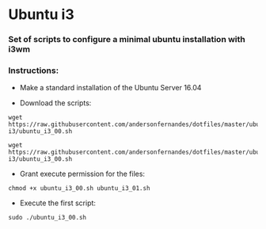 # Ubuntu i3

### Set of scripts to configure a minimal ubuntu installation with i3wm

### Instructions:

-  Make a standard installation of the Ubuntu Server 16.04

-  Download the scripts:

 ```
 wget https://raw.githubusercontent.com/andersonfernandes/dotfiles/master/ubuntu-i3/ubuntu_i3_00.sh
 ```
 ```
 wget https://raw.githubusercontent.com/andersonfernandes/dotfiles/master/ubuntu-i3/ubuntu_i3_00.sh
 ```

- Grant execute permission for the files:

 ```
 chmod +x ubuntu_i3_00.sh ubuntu_i3_01.sh
 ```

- Execute the first script:
 
 ```
 sudo ./ubuntu_i3_00.sh 
 ```
